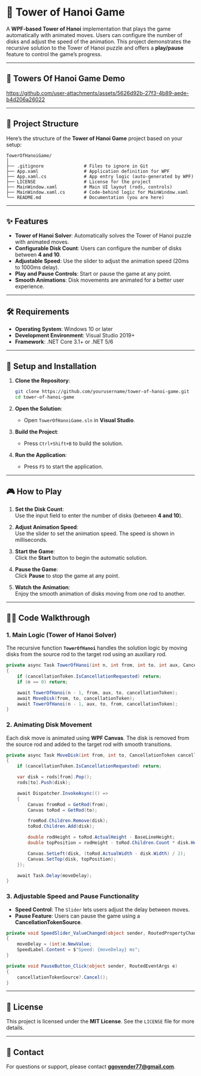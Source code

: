 # 🏯 Tower of Hanoi Game

A **WPF-based Tower of Hanoi** implementation that plays the game automatically with animated moves. Users can configure the number of disks and adjust the speed of the animation. This project demonstrates the recursive solution to the Tower of Hanoi puzzle and offers a **play/pause** feature to control the game’s progress.

---

## 🎥 Towers Of Hanoi Game Demo

https://github.com/user-attachments/assets/5626d92b-27f3-4b89-aede-b4d206a26022


---
## 📂 Project Structure

Here’s the structure of the **Tower of Hanoi Game** project based on your setup:

```
TowerOfHanoiGame/
│
├── .gitignore               # Files to ignore in Git
├── App.xaml                 # Application definition for WPF
├── App.xaml.cs              # App entry logic (auto-generated by WPF)
├── LICENSE                  # License for the project
├── MainWindow.xaml          # Main UI layout (rods, controls)
├── MainWindow.xaml.cs       # Code-behind logic for MainWindow.xaml
└── README.md                # Documentation (you are here)
```

---

## ✨ Features

- **Tower of Hanoi Solver**: Automatically solves the Tower of Hanoi puzzle with animated moves.
- **Configurable Disk Count**: Users can configure the number of disks between **4 and 10**.
- **Adjustable Speed**: Use the slider to adjust the animation speed (20ms to 1000ms delay).
- **Play and Pause Controls**: Start or pause the game at any point.
- **Smooth Animations**: Disk movements are animated for a better user experience.

---

## 🛠 Requirements

- **Operating System**: Windows 10 or later  
- **Development Environment**: Visual Studio 2019+  
- **Framework**: .NET Core 3.1+ or .NET 5/6  

---

## 🚀 Setup and Installation

1. **Clone the Repository**:
   ```bash
   git clone https://github.com/yourusername/tower-of-hanoi-game.git
   cd tower-of-hanoi-game
   ```

2. **Open the Solution**:
   - Open `TowerOfHanoiGame.sln` in **Visual Studio**.

3. **Build the Project**:
   - Press `Ctrl+Shift+B` to build the solution.

4. **Run the Application**:
   - Press `F5` to start the application.

---

## 🎮 How to Play

1. **Set the Disk Count**:  
   Use the input field to enter the number of disks (between **4 and 10**).

2. **Adjust Animation Speed**:  
   Use the slider to set the animation speed. The speed is shown in milliseconds.

3. **Start the Game**:  
   Click the **Start** button to begin the automatic solution.

4. **Pause the Game**:  
   Click **Pause** to stop the game at any point.

5. **Watch the Animation**:  
   Enjoy the smooth animation of disks moving from one rod to another.

---

## 🧑‍💻 Code Walkthrough

### 1. **Main Logic** (Tower of Hanoi Solver)

The recursive function **`TowerOfHanoi`** handles the solution logic by moving disks from the source rod to the target rod using an auxiliary rod.

```csharp
private async Task TowerOfHanoi(int n, int from, int to, int aux, CancellationToken cancellationToken)
{
    if (cancellationToken.IsCancellationRequested) return;
    if (n == 0) return;

    await TowerOfHanoi(n - 1, from, aux, to, cancellationToken);
    await MoveDisk(from, to, cancellationToken);
    await TowerOfHanoi(n - 1, aux, to, from, cancellationToken);
}
```

### 2. **Animating Disk Movement**

Each disk move is animated using **WPF Canvas**. The disk is removed from the source rod and added to the target rod with smooth transitions.

```csharp
private async Task MoveDisk(int from, int to, CancellationToken cancellationToken)
{
    if (cancellationToken.IsCancellationRequested) return;

    var disk = rods[from].Pop();
    rods[to].Push(disk);

    await Dispatcher.InvokeAsync(() =>
    {
        Canvas fromRod = GetRod(from);
        Canvas toRod = GetRod(to);

        fromRod.Children.Remove(disk);
        toRod.Children.Add(disk);

        double rodHeight = toRod.ActualHeight - BaseLineHeight;
        double topPosition = rodHeight - toRod.Children.Count * disk.Height + BaseLineHeight;

        Canvas.SetLeft(disk, (toRod.ActualWidth - disk.Width) / 2);
        Canvas.SetTop(disk, topPosition);
    });

    await Task.Delay(moveDelay);
}
```

### 3. **Adjustable Speed and Pause Functionality**

- **Speed Control**: The `Slider` lets users adjust the delay between moves.
- **Pause Feature**: Users can pause the game using a **CancellationTokenSource**.

```csharp
private void SpeedSlider_ValueChanged(object sender, RoutedPropertyChangedEventArgs<double> e)
{
    moveDelay = (int)e.NewValue;
    SpeedLabel.Content = $"Speed: {moveDelay} ms";
}

private void PauseButton_Click(object sender, RoutedEventArgs e)
{
    cancellationTokenSource?.Cancel();
}
```

---


## 📜 License

This project is licensed under the **MIT License**. See the `LICENSE` file for more details.

---

## 📧 Contact

For questions or support, please contact **[ggovender77@gmail.com](mailto:ggovender77@gmail.com)**.
